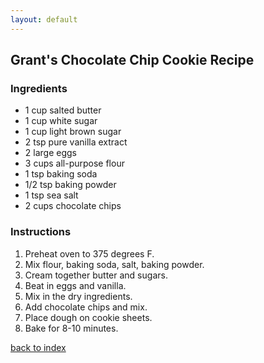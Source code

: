 ```yaml
---
layout: default
---
```


<!---
This is a comment. Note the triple dash to start, but double to end
-->

## Grant's Chocolate Chip Cookie Recipe
<!---
Put your name or github username somewhere
-->


### Ingredients
- 1 cup salted butter
- 1 cup white sugar
- 1 cup light brown sugar
- 2 tsp pure vanilla extract
- 2 large eggs
- 3 cups all-purpose flour
- 1 tsp baking soda
- 1/2 tsp baking powder
- 1 tsp sea salt
- 2 cups chocolate chips 


### Instructions
1. Preheat oven to 375 degrees F.
2. Mix flour, baking soda, salt, baking powder.
3. Cream together butter and sugars.
4. Beat in eggs and vanilla.
5. Mix in the dry ingredients.
6. Add chocolate chips and mix.
7. Place dough on cookie sheets.
8. Bake for 8-10 minutes.



<!--
Keep this link to return to the index
-->
[back to index](../)